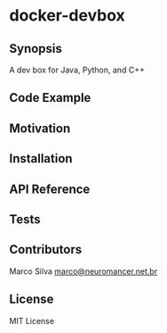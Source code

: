 # docker-devbox
## Synopsis

A dev box for Java, Python, and C++

## Code Example

<TBD>

## Motivation

<TBD>

## Installation

<TBD>

## API Reference

<TBD>

## Tests

<TBD>

## Contributors

Marco Silva <marco@neuromancer.net.br>

## License

MIT License

